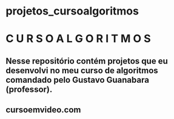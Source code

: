 # projetos_cursoalgoritmos

 C U R S O  A L G O R I T M O S
================================
Nesse repositório contém projetos 
que eu desenvolvi no meu curso de
algoritmos comandado pelo Gustavo 
Guanabara (professor).
---------------------------------
cursoemvideo.com
-----------------
